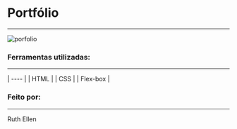 # Portfólio
<hr>

![porfolio](https://user-images.githubusercontent.com/90563215/226036442-4226b685-ecd2-48f8-8ee5-82b9d62bfa48.jpg)

<h3>Ferramentas utilizadas: </h3>
<hr>
| ---- |
| HTML |
| CSS |
| Flex-box |

<h3>Feito por:</h3>
<hr>
<p>Ruth Ellen</p>
